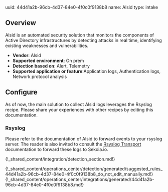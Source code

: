 uuid: 44d41a2b-96cb-4d37-84e0-4f0c0f9138b8
name: Alsid
type: intake

## Overview
Alsid is an automated security solution that monitors the components of Active Directory infrastructures by detecting attacks in real time, identifying existing weaknesses and vulnerabilities.

- **Vendor**: Alsid
- **Supported environment**: On prem
- **Detection based on**: Alert, Telemetry
- **Supported application or feature**:Application logs, Authentication logs, Network protocol analysis





## Configure

As of now, the main solution to collect Alsid logs leverages the Rsyslog recipe. Please share your experiences with other recipes by editing this documentation.

### Rsyslog

Please refer to the documentation of Alsid to forward events to your rsyslog server. The reader is also invited to consult the [Rsyslog Transport](/integration/ingestion_methods/syslog/overview) documentation to forward these logs to Sekoia.io.

{!_shared_content/integration/detection_section.md!}

{!_shared_content/operations_center/detection/generated/suggested_rules_44d41a2b-96cb-4d37-84e0-4f0c0f9138b8_do_not_edit_manually.md!}
{!_shared_content/operations_center/integrations/generated/44d41a2b-96cb-4d37-84e0-4f0c0f9138b8.md!}

